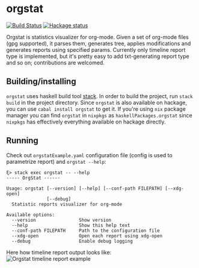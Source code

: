 # orgstat

[![Build Status](https://travis-ci.org/volhovM/orgstat.svg?branch=master)](https://travis-ci.org/volhovM/orgstat)
[![Hackage status](https://img.shields.io/hackage/v/orgstat.svg)](http://hackage.haskell.org/package/orgstat)

Orgstat is statistics visualizer for org-mode. Given a set of org-mode files (gpg supported), 
it parses them, generates tree, applies modifications and generates reports
using specified params. Currently only timeline report type is implemented, but
it's pretty easy to add txt-generating report type and so on; contributions are welcomed.

## Building/installing

`orgstat` uses haskell build tool [stack](https://docs.haskellstack.org/en/stable/README/). In order to build the project, run `stack build` in the project directory. 
Since `orgstat` is also available on hackage, you can use `cabal install orgstat` to get it. If you're using `nix` package manager you can find `orgstat` in `nixpkgs` as `haskellPackages.orgstat` since `nixpkgs` has effectively everything available on hackage directly.

## Running

Check out `orgstatExample.yaml` configuration file (config is used to parametrize report) and `orgstat --help`:
```
ξ> stack exec orgstat -- --help
----- OrgStat ------

Usage: orgstat [--version] [--help] [--conf-path FILEPATH] [--xdg-open]
               [--debug]
  Statistic reports visualizer for org-mode

Available options:
  --version                Show version
  --help                   Show this help text
  --conf-path FILEPATH     Path to the configuration file
  --xdg-open               Open each report using xdg-open
  --debug                  Enable debug logging
```

Here how timeline report output looks like:
![Orgstat timeline report example](https://raw.githubusercontent.com/volhovM/orgstat/master/example.png)
